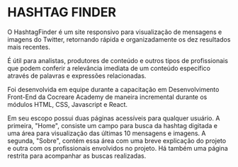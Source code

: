 # HASHTAG FINDER
O HashtagFinder é um site responsivo para visualização de mensagens e imagens do Twitter, 
retornando rápida e organizadamente os dez resultados mais recentes.

É útil para analistas, produtores de conteúdo e outros tipos de profissionais 
que podem conferir a relevância imediata de um conteúdo específico através de
palavras e expressões relacionadas.

Foi desenvolvida em equipe durante a capacitação em Desenvolvimento Front-End 
da Cocreare Academy de maneira incremental durante os módulos HTML, CSS, Javascript e React.

Em seu escopo possui duas páginas acessíveis para qualquer usuário. A primeira, "Home", 
consiste um campo para busca da hashtag digitada e uma área para visualização das últimas 
10 mensagens e imagens. A segunda, "Sobre", contém essa área com uma breve explicação do projeto e outra com os profissionais envolvidos no projeto.
Há também uma página restrita para acompanhar as buscas realizadas.
